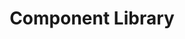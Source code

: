 ---
displayOrder: 8
projectType: 'design'
title: 'Component Library'
description: 'To design and create a component library for a Virtual Try On experience across multiple brands of a cosmetic company. The designs were created to fit across different platforms, multiple device widths for android and iOS.'
thumb: 'freestocks-AFvUO61NlOU-unsplash.jpg'
hero:
  file: 'freestocks-AFvUO61NlOU-unsplash.jpg'
  alt: 'Makeup products'
heroOrientation: 'horizontal'
color: '#6D597A'
sections:
  - type: 'two-column'
    variant: 'right'
    subtitle: 'Virtual Try On Designs'
    description: 'The project tasks were to build out designs for each of the features of a Virtual Try On application and to standardize designed components to be used across all brands. The brands of our main client all have their own unique identity in terms of brand and style, therefore the components needed to be simple and versatile while fulfilling the complexity of the features of the VTO app.'
    image:
      file: 'vto-2screen.png'
      alt: 'Cosmetic company webpage to find your shade makeup'
  - type: 'key-image'
    subtitle: 'Final Designs'
    description: ''
    image:
      file: 'vto-3screen.png'
      alt: 'Cosmetic company mobile application to try on makeup virtually'
---
